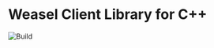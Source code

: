 # Weasel Client Library for C++

![Build](https://github.com/getweasel/weasel-cpp/workflows/weasel-cpp-main/badge.svg)
